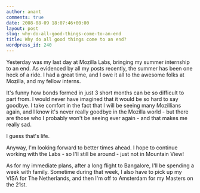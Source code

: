 ```yaml
---
author: anant
comments: true
date: 2008-08-09 18:07:46+00:00
layout: post
slug: why-do-all-good-things-come-to-an-end
title: Why do all good things come to an end?
wordpress_id: 240
---
```


Yesterday was my last day at Mozilla Labs, bringing my summer internship to an end. As evidenced by all my posts recently, the summer has been one heck of a ride. I had a great time, and I owe it all to the awesome folks at Mozilla, and my fellow interns.

It's funny how bonds formed in just 3 short months can be so difficult to part from. I would never have imagined that it would be so hard to say goodbye. I take comfort in the fact that I will be seeing many Mozillians again, and I know it's never really goodbye in the Mozilla world - but there are those who I probably won't be seeing ever again - and that makes me really sad.

I guess that's life.

Anyway, I'm looking forward to better times ahead. I hope to continue working with the Labs - so I'll still be around - just not in Mountain View!

As for my immediate plans, after a long flight to Bangalore, I'll be spending a week with family. Sometime during that week, I also have to pick up my VISA for The Netherlands, and then I'm off to Amsterdam for my Masters on the 21st.
